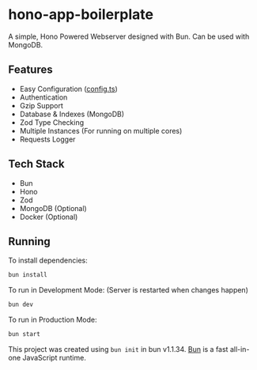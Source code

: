 # hono-app-boilerplate

A simple, Hono Powered Webserver designed with Bun. Can be used with MongoDB.

## Features

- Easy Configuration ([config.ts](./src/modules/config.ts))
- Authentication
- Gzip Support
- Database & Indexes (MongoDB)
- Zod Type Checking
- Multiple Instances (For running on multiple cores)
- Requests Logger

## Tech Stack

- Bun
- Hono
- Zod
- MongoDB (Optional)
- Docker (Optional)

## Running

To install dependencies:

```bash
bun install
```

To run in Development Mode: (Server is restarted when changes happen)

```bash
bun dev
```

To run in Production Mode:

```bash
bun start
```

This project was created using `bun init` in bun v1.1.34. [Bun](https://bun.sh) is a fast all-in-one JavaScript runtime.
